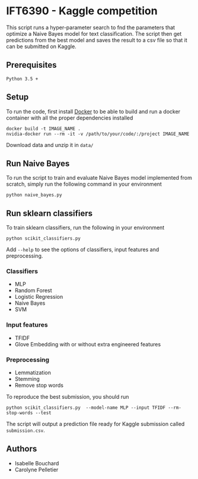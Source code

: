 # IFT6390 - Kaggle competition

This script runs a hyper-parameter search to fnd the parameters that optimize a
Naive Bayes model for text classification. The script then get predictions from
the best model and saves the result to a csv file so that it can be submitted 
on Kaggle.


## Prerequisites

```
Python 3.5 +
```

## Setup

To run the code, first install [Docker](https://docs.docker.com/install/) to be able
to build and run a docker container with all the proper dependencies installed

```
docker build -t IMAGE_NAME .
nvidia-docker run --rm -it -v /path/to/your/code/:/project IMAGE_NAME
```

Download data and unzip it in `data/`


## Run Naive Bayes

To run the script to train and evaluate Naive Bayes model implemented from
scratch, simply run the following command in your environment

```
python naive_bayes.py
```


## Run sklearn classifiers


To train sklearn classifiers, run the following in your environment
```
python scikit_classifiers.py  
```

Add `--help` to see the options of classifiers, input features and preprocessing.

### Classifiers
- MLP
- Random Forest
- Logistic Regression
- Naive Bayes
- SVM

### Input features 
- TFIDF
- Glove Embedding with or without extra engineered features

### Preprocessing 
- Lemmatization
- Stemming
- Remove stop words 


To reproduce the best submission, you should run 
```
python scikit_classifiers.py  --model-name MLP --input TFIDF --rm-stop-words --test
```

The script will output a prediction file ready for Kaggle 
submission called `submission.csv`.


## Authors 

- Isabelle Bouchard 
- Carolyne Pelletier
